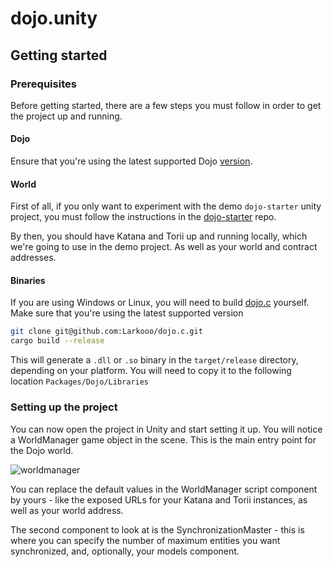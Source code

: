 # dojo.unity

## Getting started

### Prerequisites

Before getting started, there are a few steps you must follow in order to get the project up and running.

#### Dojo

Ensure that you're using the latest supported Dojo [version](https://github.com/dojoengine/dojo/releases).

#### World

First of all, if you only want to experiment with the demo `dojo-starter` unity project, you must follow the instructions in the [dojo-starter](https://book.dojoengine.org/cairo/hello-dojo.html) repo.

By then, you should have Katana and Torii up and running locally, which we're going to use in the demo project. As well as your world and contract addresses.

#### Binaries

If you are using Windows or Linux, you will need to build [dojo.c](https://github.com/dojoengine/dojo.c) yourself. Make sure that you're using the latest supported version

```bash
git clone git@github.com:Larkooo/dojo.c.git
cargo build --release
```

This will generate a `.dll` or `.so` binary in the `target/release` directory, depending on your platform. You will need to copy it to the following location `Packages/Dojo/Libraries`


### Setting up the project

You can now open the project in Unity and start setting it up.
You will notice a WorldManager game object in the scene. This is the main entry point for the Dojo world.

![worldmanager](https://media.discordapp.net/attachments/544666013707272194/1184378211468066846/image.png?ex=658bc12a&is=65794c2a&hm=885b02517cdbf463f169accf4ea8d1052d8a09ad62873e79781c36a6c379faad&=&format=webp&quality=lossless&width=318&height=595)

You can replace the default values in the WorldManager script component by yours - like the exposed URLs for your Katana and Torii instances, as well as your world address.

The second component to look at is the SynchronizationMaster - this is where you can specify the number of maximum entities you want synchronized, and, optionally, your models component.
